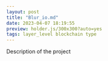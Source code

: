 ```yaml
---
layout: post
title: "Blur_io.md"
date: 2023-04-07 18:19:55
preview: holder.js/300x300?auto=yes
tags: layer_level blockchain type
---
```


<!-- ![Picture 1](holder.js/800x600?auto=yes) -->

Description of the project
